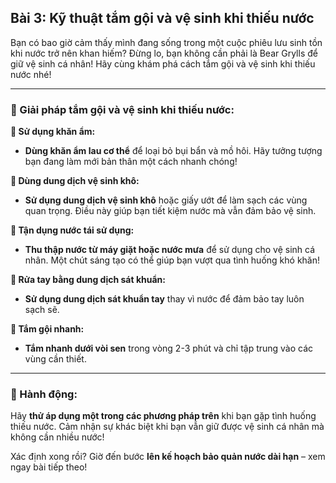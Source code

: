 ## Bài 3: Kỹ thuật tắm gội và vệ sinh khi thiếu nước

Bạn có bao giờ cảm thấy mình đang sống trong một cuộc phiêu lưu sinh tồn khi nước trở nên khan hiếm? Đừng lo, bạn không cần phải là Bear Grylls để giữ vệ sinh cá nhân! Hãy cùng khám phá cách tắm gội và vệ sinh khi thiếu nước nhé!

---

### 📌 Giải pháp tắm gội và vệ sinh khi thiếu nước:

**🔹 Sử dụng khăn ẩm:**
- **Dùng khăn ẩm lau cơ thể** để loại bỏ bụi bẩn và mồ hôi. Hãy tưởng tượng bạn đang làm mới bản thân một cách nhanh chóng!

**🔹 Dùng dung dịch vệ sinh khô:**
- **Sử dụng dung dịch vệ sinh khô** hoặc giấy ướt để làm sạch các vùng quan trọng. Điều này giúp bạn tiết kiệm nước mà vẫn đảm bảo vệ sinh.

**🔹 Tận dụng nước tái sử dụng:**
- **Thu thập nước từ máy giặt hoặc nước mưa** để sử dụng cho vệ sinh cá nhân. Một chút sáng tạo có thể giúp bạn vượt qua tình huống khó khăn!

**🔹 Rửa tay bằng dung dịch sát khuẩn:**
- **Sử dụng dung dịch sát khuẩn tay** thay vì nước để đảm bảo tay luôn sạch sẽ.

**🔹 Tắm gội nhanh:**
- **Tắm nhanh dưới vòi sen** trong vòng 2-3 phút và chỉ tập trung vào các vùng cần thiết.

---

### 🚀 Hành động:

Hãy **thử áp dụng một trong các phương pháp trên** khi bạn gặp tình huống thiếu nước. Cảm nhận sự khác biệt khi bạn vẫn giữ được vệ sinh cá nhân mà không cần nhiều nước!

Xác định xong rồi? Giờ đến bước **lên kế hoạch bảo quản nước dài hạn** – xem ngay bài tiếp theo!